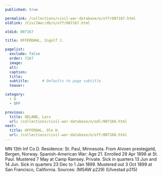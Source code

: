 ```yaml
---
published: true

permalink: /collections/civil-war-database/o/off/007167.html
oldlink: /CivilWar/db/o/off/007167.html

oldid: 007167

title: OFFERDAHL, Ingolf J.

pagelist:
  exclude: false
  order: 7167
  image: 
  alt:
  caption:
  title:
  subtitle:      # Defaults to page subtitle
  teaser:

category: 
  - O 
  - OFF

previous:
  title: ODLAND, Lars
  url: /collections/civil-war-database/o/odl/007166.html  
next:
  title: OFFERDAL, Ole H.
  url: /collections/civil-war-database/o/off/007168.html   
---
```

MN 13th Inf Co D. Residence: St. Paul, Minnesota. From Alvoen prestegjeld, Bergen, Norway. Spanish-American War: Age 21. Enrolled 29 Apr 1898 at St. Paul. Mustered 7 May at Camp Ramsey. Private. Sick in quarters 13 Jun and 14 Jun. Sick in quarters 23 Dec to 1 Jan 1899. Mustered out 3 Oct 1899 at San Francisco, California. Sources: (MSAW p229) (Ulvestad p315)